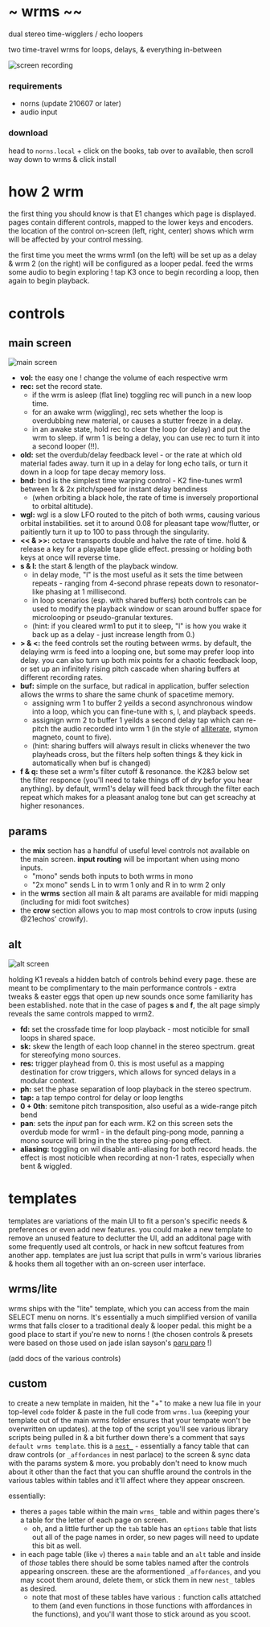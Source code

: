# ~ wrms ~~
dual stereo time-wigglers / echo loopers

two time-travel wrms for loops, delays, & everything in-between

![screen recording](lib/img/wrm.gif)

### requirements
- norns (update 210607 or later)
- audio input

### download
head to `norns.local` + click on the books, tab over to available, then scroll way down to wrms & click install 


# how 2 wrm

the first thing you should know is that E1 changes which page is displayed. pages contain different controls, mapped to the lower keys and encoders. the location of the control on-screen (left, right, center) shows which wrm will be affected by your control messing.

the first time you meet the wrms wrm1 (on the left) will be set up as a delay & wrm 2 (on the right) will be configured as a looper pedal. feed the wrms some audio to begin exploring ! tap K3 once to begin recording a loop, then again to begin playback.

# controls

## main screen

![main screen](lib/img/main.png)

- **vol:** the easy one ! change the volume of each respective wrm
- **rec:** set the record state. 
    - if the wrm is asleep (flat line) toggling rec will punch in a new loop time. 
    - for an awake wrm (wiggling), rec sets whether the loop is overdubbing new material, or causes a stutter freeze in a delay. 
    - in an awake state, hold rec to clear the loop (or delay) and put the wrm to sleep. if wrm 1 is being a delay, you can use rec to turn it into a second looper (!!).
- **old:** set the overdub/delay feedback level - or the rate at which old material fades away. turn it up in a delay for long echo tails, or turn it down in a loop for tape decay memory loss.
- **bnd:** bnd is the simplest time warping control - K2 fine-tunes wrm1 between 1x & 2x pitch/speed for instant delay bendiness 
    - <Summmary> (when orbiting a black hole, the rate of time is inversely proportional to orbital altitude). </Summary>
- **wgl:** wgl is a slow LFO routed to the pitch of both wrms, causing various orbital instabilities. set it to around 0.08 for pleasant tape wow/flutter, or paitiently turn it up to 100 to pass through the singularity.
- **<< & >>:** octave transports double and halve the rate of time. hold & release a key for a playable tape glide effect. pressing or holding both keys at once will reverse time.
- **s & l:** the start & length of the playback window. 
    - in delay mode, "l" is the most useful as it sets the time between repeats - ranging from 4-second phrase repeats down to resonator-like phasing at 1 millisecond.
    - in loop scenarios (esp. with shared buffers) both controls can be used to modify the playback window or scan around buffer space for microlooping or pseudo-granular textures. 
    - (hint: if you cleared wrm1 to put it to sleep, "l" is how you wake it back up as a delay - just increase length from 0.)
- **> & <:** the feed controls set the routing between wrms. by default, the delaying wrm is feed into a looping one, but some may prefer loop into delay. you can also turn up both mix points for a chaotic feedback loop, or set up an infinitely rising pitch cascade when sharing buffers at different recording rates.
- **buf:** simple on the surface, but radical in application, buffer selection allows the wrms to share the same chunk of spacetime memory. 
    - assigning wrm 1 to buffer 2 yeilds a second asynchronous window into a loop, which you can fine-tune with s, l, and playback speeds.
    - assignign wrm 2 to buffer 1 yeilds a second delay tap which can re-pitch the audio recorded into wrm 1 (in the style of [alliterate](https://github.com/andr-ew/prosody#alliterate), stymon magneto, count to five).
    - (hint: sharing buffers will always result in clicks whenever the two playheads cross, but the filters help soften things & they kick in automatically when buf is changed)
- **f & q:** these set a wrm's filter cutoff & resonance. the K2&3 below set the filter responce (you'll need to take things off of dry befor you hear anything). by default, wrm1's delay will feed back through the filter each repeat which makes for a pleasant analog tone but can get screachy at higher resonances.

## params

- the **mix** section has a handful of useful level controls not available on the main screen. **input routing** will be important when using mono inputs.
    - "mono" sends both inputs to both wrms in mono
    - "2x mono" sends L in to wrm 1 only and R in to wrm 2 only
- in the **wrms** section all main & alt params are available for midi mapping (including for midi foot switches)
- the **crow** section allows you to map most controls to crow inputs (using @21echos' crowify). 

## alt

![alt screen](lib/img/alt.png)

holding K1 reveals a hidden batch of controls behind every page. these are meant to be complimentary to the main performance controls - extra tweaks & easter eggs that open up new sounds once some familiarity has been established. note that in the case of pages **s** and **f**, the alt page simply reveals the same controls mapped to wrm2.

- **fd:** set the crossfade time for loop playback - most noticible for small loops in shared space.
- **sk:** skew the length of each loop channel in the stereo spectrum. great for stereofying mono sources.
- **res:** trigger playhead from 0. this is most useful as a mapping destination for crow triggers, which allows for synced delays in a modular context. 
- **ph:** set the phase separation of loop playback in the stereo spectrum.
- **tap:** a tap tempo control for delay or loop lengths
- **0 + 0th**: semitone pitch transposition, also useful as a wide-range pitch bend
- **pan**: sets the _input_ pan for each wrm. K2 on this screen sets the overdub mode for wrm1 - in the default ping-pong mode, panning a mono source will bring in the the stereo ping-pong effect.
- **aliasing:** toggling on wil disable anti-aliasing for both record heads. the effect is most noticible when recording at non-1 rates, especially when bent & wiggled.

# templates

templates are variations of the main UI to fit a person's specific needs & preferences or even add new features. you could make a new template to remove an unused feature to declutter the UI, add an additonal page with some frequently used alt controls, or hack in new softcut features from another app. templates are just lua script that pulls in wrm's various libraries & hooks them all together with an on-screen user interface.

## wrms/lite

wrms ships with the "lite" template, which you can access from the main SELECT menu on norns. It's essentially a much simplified version of vanilla wrms that falls closer to a traditional dealy & looper pedal. this might be a good place to start if you're new to norns ! (the chosen controls & presets were based on those used on jade islan sayson's [paru paro](https://jadeislansayson.bandcamp.com/album/paru-paro) !)

(add docs of the various controls)

## custom

to create a new template in maiden, hit the "+" to make a new lua file in your top-level `code` folder & paste in the full code from `wrms.lua` (keeping your template out of the main wrms folder ensures that your tempate won't be overwritten on updates). at the top of the script you'll see various library scripts being pulled in & a bit further down there's a comment that says `default wrms template`. this is a [`nest_`](https://github.com/andr-ew/nest_) - essentially a fancy table that can draw controls (or `_affordances` in nest parlace) to the screen & sync data with the params system & more. you probably don't need to know much about it other than the fact that you can shuffle around the controls in the various tables within tables and it'll affect where they appear onscreen. 

essentially:
- theres a `pages` table within the main `wrms_` table and within pages there's a table for the letter of each page on screen. 
    - oh, and a little further up the `tab` table has an `options` table that lists out all of the page names in order, so new pages will need to update this bit as well. 
- in each page table (like `v`) theres a `main` table and an `alt` table and inside of _those_ tables there should be some tables named after the controls appearing onscreen. these are the aformentioned `_affordances`, and you may scoot them around, delete them, or stick them in new `nest_` tables as desired. 
    - note that most of these tables have various `:` function calls attatched to them (and even functions in those functions with affordances in the functions), and you'll want those to stick around as you scoot.
